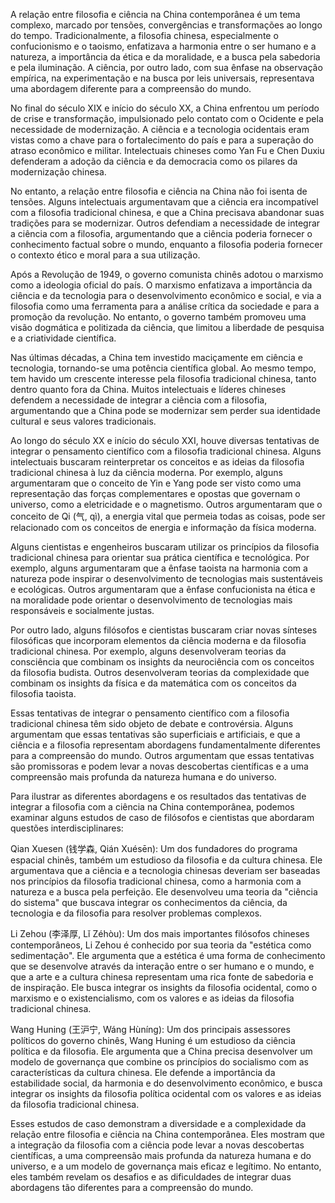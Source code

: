 

A relação entre filosofia e ciência na China contemporânea é um tema complexo, marcado por tensões, convergências e transformações ao longo do tempo. Tradicionalmente, a filosofia chinesa, especialmente o confucionismo e o taoismo, enfatizava a harmonia entre o ser humano e a natureza, a importância da ética e da moralidade, e a busca pela sabedoria e pela iluminação. A ciência, por outro lado, com sua ênfase na observação empírica, na experimentação e na busca por leis universais, representava uma abordagem diferente para a compreensão do mundo.

No final do século XIX e início do século XX, a China enfrentou um período de crise e transformação, impulsionado pelo contato com o Ocidente e pela necessidade de modernização. A ciência e a tecnologia ocidentais eram vistas como a chave para o fortalecimento do país e para a superação do atraso econômico e militar. Intelectuais chineses como Yan Fu e Chen Duxiu defenderam a adoção da ciência e da democracia como os pilares da modernização chinesa.

No entanto, a relação entre filosofia e ciência na China não foi isenta de tensões. Alguns intelectuais argumentavam que a ciência era incompatível com a filosofia tradicional chinesa, e que a China precisava abandonar suas tradições para se modernizar. Outros defendiam a necessidade de integrar a ciência com a filosofia, argumentando que a ciência poderia fornecer o conhecimento factual sobre o mundo, enquanto a filosofia poderia fornecer o contexto ético e moral para a sua utilização.

Após a Revolução de 1949, o governo comunista chinês adotou o marxismo como a ideologia oficial do país. O marxismo enfatizava a importância da ciência e da tecnologia para o desenvolvimento econômico e social, e via a filosofia como uma ferramenta para a análise crítica da sociedade e para a promoção da revolução. No entanto, o governo também promoveu uma visão dogmática e politizada da ciência, que limitou a liberdade de pesquisa e a criatividade científica.

Nas últimas décadas, a China tem investido maciçamente em ciência e tecnologia, tornando-se uma potência científica global. Ao mesmo tempo, tem havido um crescente interesse pela filosofia tradicional chinesa, tanto dentro quanto fora da China. Muitos intelectuais e líderes chineses defendem a necessidade de integrar a ciência com a filosofia, argumentando que a China pode se modernizar sem perder sua identidade cultural e seus valores tradicionais.

Ao longo do século XX e início do século XXI, houve diversas tentativas de integrar o pensamento científico com a filosofia tradicional chinesa.  Alguns intelectuais buscaram reinterpretar os conceitos e as ideias da filosofia tradicional chinesa à luz da ciência moderna. Por exemplo, alguns argumentaram que o conceito de Yin e Yang pode ser visto como uma representação das forças complementares e opostas que governam o universo, como a eletricidade e o magnetismo. Outros argumentaram que o conceito de Qi (气, qì), a energia vital que permeia todas as coisas, pode ser relacionado com os conceitos de energia e informação da física moderna.

Alguns cientistas e engenheiros buscaram utilizar os princípios da filosofia tradicional chinesa para orientar sua prática científica e tecnológica. Por exemplo, alguns argumentaram que a ênfase taoista na harmonia com a natureza pode inspirar o desenvolvimento de tecnologias mais sustentáveis e ecológicas. Outros argumentaram que a ênfase confucionista na ética e na moralidade pode orientar o desenvolvimento de tecnologias mais responsáveis e socialmente justas.

Por outro lado, alguns filósofos e cientistas buscaram criar novas sínteses filosóficas que incorporam elementos da ciência moderna e da filosofia tradicional chinesa. Por exemplo, alguns desenvolveram teorias da consciência que combinam os insights da neurociência com os conceitos da filosofia budista. Outros desenvolveram teorias da complexidade que combinam os insights da física e da matemática com os conceitos da filosofia taoista.

Essas tentativas de integrar o pensamento científico com a filosofia tradicional chinesa têm sido objeto de debate e controvérsia. Alguns argumentam que essas tentativas são superficiais e artificiais, e que a ciência e a filosofia representam abordagens fundamentalmente diferentes para a compreensão do mundo. Outros argumentam que essas tentativas são promissoras e podem levar a novas descobertas científicas e a uma compreensão mais profunda da natureza humana e do universo.

Para ilustrar as diferentes abordagens e os resultados das tentativas de integrar a filosofia com a ciência na China contemporânea, podemos examinar alguns estudos de caso de filósofos e cientistas que abordaram questões interdisciplinares:

Qian Xuesen (钱学森, Qián Xuésēn): Um dos fundadores do programa espacial chinês, também  um estudioso da filosofia e da cultura chinesa. Ele argumentava que a ciência e a tecnologia chinesas deveriam ser baseadas nos princípios da filosofia tradicional chinesa, como a harmonia com a natureza e a busca pela perfeição. Ele desenvolveu uma teoria da "ciência do sistema" que buscava integrar os conhecimentos da ciência, da tecnologia e da filosofia para resolver problemas complexos.

Li Zehou (李泽厚, Lǐ Zéhòu): Um dos mais importantes filósofos chineses contemporâneos, Li Zehou é conhecido por sua teoria da "estética como sedimentação". Ele argumenta que a estética é uma forma de conhecimento que se desenvolve através da interação entre o ser humano e o mundo, e que a arte e a cultura chinesa representam uma rica fonte de sabedoria e de inspiração. Ele busca integrar os insights da filosofia ocidental, como o marxismo e o existencialismo, com os valores e as ideias da filosofia tradicional chinesa.

Wang Huning (王沪宁, Wáng Hùníng): Um dos principais assessores políticos do governo chinês, Wang Huning é um estudioso da ciência política e da filosofia. Ele argumenta que a China precisa desenvolver um modelo de governança que combine os princípios do socialismo com as características da cultura chinesa. Ele defende a importância da estabilidade social, da harmonia e do desenvolvimento econômico, e busca integrar os insights da filosofia política ocidental com os valores e as ideias da filosofia tradicional chinesa.

Esses estudos de caso demonstram a diversidade e a complexidade da relação entre filosofia e ciência na China contemporânea. Eles mostram que a integração da filosofia com a ciência pode levar a novas descobertas científicas, a uma compreensão mais profunda da natureza humana e do universo, e a um modelo de governança mais eficaz e legítimo. No entanto, eles também revelam os desafios e as dificuldades de integrar duas abordagens tão diferentes para a compreensão do mundo.